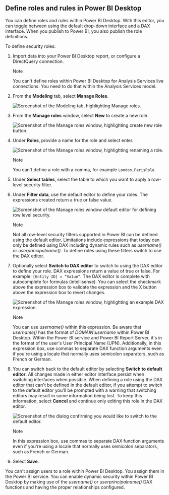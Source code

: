 ## Define roles and rules in Power BI Desktop

You can define roles and rules within Power BI Desktop. With this editor, you can toggle between using the default drop-down interface and a DAX interface.  When you publish to Power BI, you also publish the role definitions.

To define security roles:

1. Import data into your Power BI Desktop report, or configure a DirectQuery connection.

   > [!NOTE]
   > You can't define roles within Power BI Desktop for Analysis Services live connections. You need to do that within the Analysis Services model.

1. From the **Modeling** tab, select **Manage Roles**.

   ![Screenshot of the Modeling tab, highlighting Manage roles.](/power-bi/includes/media/rls-desktop-define-roles/powerbi-desktop-security.png)

1. From the **Manage roles** window, select **New** to create a new role.

   ![Screenshot of the Manage roles window, highlighting create new role button.](/power-bi/includes/media/rls-desktop-define-roles/powerbi-security-newrole.png)

1. Under **Roles**, provide a name for the role and select enter.

    ![Screenshot of the Manage roles window, highlighting renaming a role.](/power-bi/includes/media/rls-desktop-define-roles/powerbi-security-renamerole.png)

   > [!NOTE]
   > You can't define a role with a comma, for example `London,ParisRole`.

1. Under **Select tables**, select the table to which you want to apply a row-level security filter.

1. Under **Filter data**, use the default editor to define your roles. The expressions created return a true or false value.

    ![Screenshot of the Manage roles window default editor for defining row level security.](/power-bi/includes/media/rls-desktop-define-roles/powerbi-security-defaulteditor.png)

   > [!NOTE]
   > Not all row-level security filters supported in Power BI can be defined using the default editor. Limitations include expressions that today can only be defined using DAX including dynamic rules such as *username()* or *userprincipalname()*. To define roles using these filters switch to use the DAX editor.

1. Optionally select **Switch to DAX editor** to switch to using the DAX editor to define your role. DAX expressions return a value of true or false. For example: ```[Entity ID] = “Value”```. The DAX editor is complete with autocomplete for formulas (intellisense). You can select the checkmark above the expression box to validate the expression and the X button above the expression box to revert changes.

   ![Screenshot of the Manage roles window, highlighting an example DAX expression.](/power-bi/includes/media/rls-desktop-define-roles/powerbi-security-daxeditor.png)

   > [!NOTE]
   > You can use *username()* within this expression. Be aware that *username()* has the format of *DOMAIN\username* within Power BI Desktop. Within the Power BI service and Power BI Report Server, it's in the format of the user's User Principal Name (UPN). Additionally, in this expression box, use commas to separate DAX function arguments even if you're using a locale that normally uses semicolon separators, such as French or German.

1. You can switch back to the default editor by selecting **Switch to default editor**. All changes made in either editor interface persist when switching interfaces when possible. When defining a role using the DAX editor that can't be defined in the default editor, if you attempt to switch to the default editor you'll be prompted with a warning that switching editors may result in some information being lost. To keep this information, select **Cancel** and continue only editing this role in the DAX editor.

   ![Screenshot of the dialog confirming you would like to switch to the default editor.](/power-bi/includes/media/rls-desktop-define-roles/powerbi-security-switchtodefaulteditor.png)

   > [!NOTE]
   > In this expression box, use commas to separate DAX function arguments even if you're using a locale that normally uses semicolon separators, such as French or German.

1. Select **Save**.

You can't assign users to a role within Power BI Desktop. You assign them in the Power BI service. You can enable dynamic security within Power BI Desktop by making use of the *username()* or *userprincipalname()* DAX functions and having the proper relationships configured.
